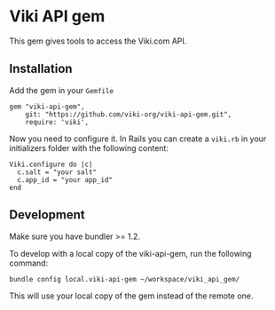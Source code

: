 Viki API gem
============

This gem gives tools to access the Viki.com API.

Installation
------------

Add the gem in your `Gemfile`

```
gem "viki-api-gem",
    git: "https://github.com/viki-org/viki-api-gem.git",
    require: 'viki',
```

Now you need to configure it. In Rails you can create a `viki.rb` in your initializers folder with
the following content:

```
Viki.configure do |c|
  c.salt = "your salt"
  c.app_id = "your app_id"
end
```

Development
-----------

Make sure you have bundler >= 1.2.

To develop with a local copy of the viki-api-gem, run the following command:

```
bundle config local.viki-api-gem ~/workspace/viki_api_gem/
```

This will use your local copy of the gem instead of the remote one.
